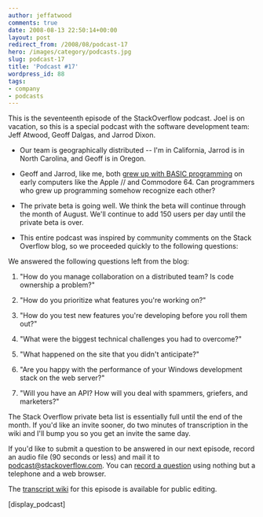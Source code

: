 ```yaml
---
author: jeffatwood
comments: true
date: 2008-08-13 22:50:14+00:00
layout: post
redirect_from: /2008/08/podcast-17
hero: /images/category/podcasts.jpg
slug: podcast-17
title: 'Podcast #17'
wordpress_id: 88
tags:
- company
- podcasts
---
```



This is the seventeenth episode of the StackOverflow podcast. Joel is on vacation, so this is a special podcast with the software development team: Jeff Atwood, Geoff Dalgas, and Jarrod Dixon.






  * Our team is geographically distributed -- I'm in California, Jarrod is in North Carolina, and Geoff is in Oregon.   




  * Geoff and Jarrod, like me, both [grew up with BASIC programming](http://www.codinghorror.com/blog/archives/001104.html) on early computers like the Apple // and Commodore 64. Can programmers who grew up programming somehow recognize each other?


  * The private beta is going well. We think the beta will continue through the month of August. We'll continue to add 150 users per day until the private beta is over.   



  * This entire podcast was inspired by community comments on the Stack Overflow blog, so we proceeded quickly to the following questions:  






We answered the following questions left from the blog:






  1. "How do you manage collaboration on a distributed team? Is code ownership a problem?"


  2. "How do you prioritize what features you're working on?"


  3. "How do you test new features you're developing before you roll them out?"


  4. "What were the biggest technical challenges you had to overcome?"


  5. "What happened on the site that you didn't anticipate?"


  6. "Are you happy with the performance of your Windows development stack on the web server?"


  7. "Will you have an API? How will you deal with spammers, griefers, and marketers?"




The Stack Overflow private beta list is essentially full until the end of the month. If you'd like an invite sooner, do two minutes of transcription in the wiki and I'll bump you so you get an invite the same day.





If you'd like to submit a question to be answered in our next episode, record an audio file (90 seconds or less) and mail it to [podcast@stackoverflow.com](mailto:podcast@stackoverflow.com). You can [record a question](http://blog.stackoverflow.com/index.php/2008/05/recording-podcast-questions-using-your-telephone/) using nothing but a telephone and a web browser.





The [transcript wiki](https://stackoverflow.fogbugz.com/default.asp?W24212) for this episode is available for public editing.




[display_podcast]
